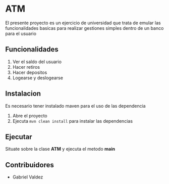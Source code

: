 # ATM
El presente proyecto es un ejercicio de universidad que trata de emular las funcionalidades basicas para realizar gestiones simples dentro de un banco para el usuario 
## Funcionalidades

1. Ver el saldo del usuario
2. Hacer retiros 
3. Hacer depositos 
4. Logearse y deslogearse

## Instalacion
Es necesario tener instalado maven para el uso de las dependencia
1. Abre el proyecto
2. Ejecuta ```mvn clean install``` para instalar las dependencias

## Ejecutar
Situate sobre la clase **ATM** y ejecuta el metodo **main**

## Contribuidores
- Gabriel Valdez
